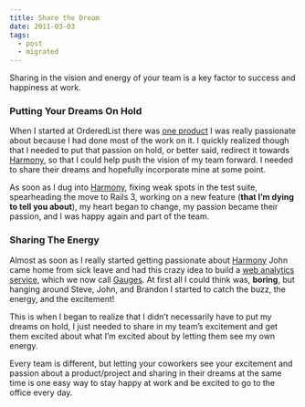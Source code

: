 ```yaml
---
title: Share the Dream
date: 2011-03-03
tags:
  - post
  - migrated
---
```


Sharing in the vision and energy of your team is a key factor to success and happiness at work.

### Putting Your Dreams On Hold

When I started at OrderedList there was [one product](http://speakerdeck.com) I was really passionate about because I had done most of the work on it. I quickly realized though that I needed to put that passion on hold, or better said, redirect it towards [Harmony](http://harmonyapp.com), so that I could help push the vision of my team forward. I needed to share their dreams and hopefully incorporate mine at some point.

As soon as I dug into [Harmony](http://harmonyapp.com), fixing weak spots in the test suite, spearheading the move to Rails 3, working on a new feature (**that I’m dying to tell you about**), my heart began to change, my passion became their passion, and I was happy again and part of the team.

### Sharing The Energy

Almost as soon as I really started getting passionate about [Harmony](http://harmonyapp.com) John came home from sick leave and had this crazy idea to build a [web analytics service](http://gaug.es), which we now call [Gauges](http://gaug.es). At first all I could think was, **boring**, but hanging around Steve, John, and Brandon I started to catch the buzz, the energy, and the excitement!

This is when I began to realize that I didn’t necessarily have to put my dreams on hold, I just needed to share in my team’s excitement and get them excited about what I’m excited about by letting them see my own energy.

Every team is different, but letting your coworkers see your excitement and passion about a product/project and sharing in their dreams at the same time is one easy way to stay happy at work and be excited to go to the office every day.
